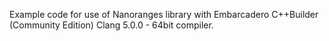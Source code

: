 Example code for use of Nanoranges library with Embarcadero C++Builder (Community Edition) Clang 5.0.0  - 64bit compiler.
